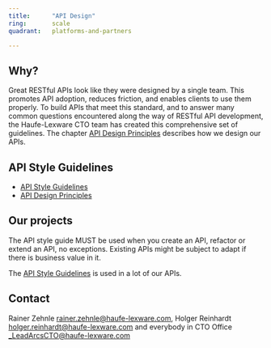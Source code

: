```yaml
---
title:      "API Design"
ring:       scale
quadrant:   platforms-and-partners

---
```


## Why? ##

Great RESTful APIs look like they were designed by a single team. This promotes API adoption, reduces friction, and enables clients to use them properly. To build APIs that meet this standard, and to answer many common questions encountered along the way of RESTful API development, the Haufe-Lexware CTO team has created this comprehensive set of guidelines. 
The chapter [API Design Principles](https://github.com/Haufe-Lexware/api-style-guide/blob/master/api-design-principles/api-design-principles.md) describes how we design our APIs.

## API Style Guidelines ##

- [API Style Guidelines](https://github.com/Haufe-Lexware/api-style-guide)
- [API Design Principles](https://github.com/Haufe-Lexware/api-style-guide/blob/master/api-design-principles/api-design-principles.md)

## Our projects ##

The API style guide MUST be used when you create an API, refactor or extend an API, no exceptions. Existing APIs might be subject to adapt if there is business value in it.

The [API Style Guidelines](https://github.com/Haufe-Lexware/api-style-guide)
 is used in a lot of our APIs.

## Contact ##

Rainer Zehnle <rainer.zehnle@haufe-lexware.com>, Holger Reinhardt <holger.reinhardt@haufe-lexware.com> and everybody in CTO Office <_LeadArcsCTO@haufe-lexware.com>
